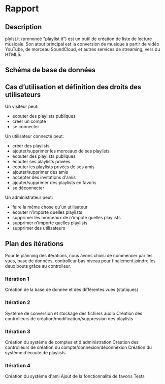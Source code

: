 Rapport
=======

Description
-----------

plylst.it (prononcé "playlist it") est un outil de création de liste de lecture musicale. Son atout principal est la conversion de musique à partir de vidéo YouTube, de morceau SoundCloud, et autres services de streaming, vers du HTML5.

Schéma de base de données
-------------------------

Cas d’utilisation et définition des droits des utilisateurs
-----------------------------------------------------------

Un visiteur peut:
- écouter des playlists publiques
- créer un compte
- se connecter

Un utilisateur connecté peut:
- créer des playlists
- ajouter/supprimer les morceaux de ses playlists
- écouter des playlists publiques
- écouter ses playlists privées
- écouter les playlists privées de ses amis
- ajouter/supprimer des amis
- accepter des invitations d'amis
- ajouter/supprimer des playlists en favoris
- se déconnecter

Un administrateur peut:
- faire la même chose qu'un utilisateur
- écouter n'importe quelles playlists
- supprimer les morceaux de n'impote quelles playlists
- supprimer n'importe quelles playlists
- supprimer des utilisateurs

Plan des itérations
-------------------

Pour le planning des itérations, nous avons choisi de commencer par les vues, base de données, controlleur bas niveau pour finalement joindre les deux bouts grâce au controlleur.

### Itération 1

Création de la base de donnée et des différentes vues (statiques)

### Itération 2

Système de conversion et stockage des fichiers audio
Création des controlleurs de création/modification/suppression des playlists

### Itération 3

Création du système de comptes et d'administration
Création des controlleurs de création du compte/connexion/déconnexion
Création du système d'écoute de playlists

### Itération 4

Création du système d'ami
Ajout de la fonctionnalité de favoris
Tests
